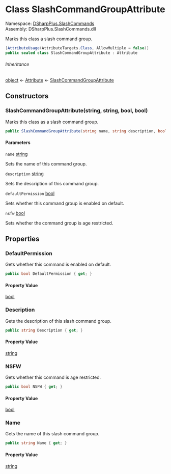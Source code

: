 # Class SlashCommandGroupAttribute

Namespace: [DSharpPlus.SlashCommands](DSharpPlus.SlashCommands.md)  
Assembly: DSharpPlus.SlashCommands.dll

Marks this class a slash command group.

```csharp
[AttributeUsage(AttributeTargets.Class, AllowMultiple = false)]
public sealed class SlashCommandGroupAttribute : Attribute
```

###### Inheritance

[object](https://learn.microsoft.com/dotnet/api/system.object) ← 
[Attribute](https://learn.microsoft.com/dotnet/api/system.attribute) ← 
[SlashCommandGroupAttribute](DSharpPlus.SlashCommands.SlashCommandGroupAttribute.md)

## Constructors

### <a id="DSharpPlus_SlashCommands_SlashCommandGroupAttribute__ctor_System_String_System_String_System_Boolean_System_Boolean_"></a>SlashCommandGroupAttribute\(string, string, bool, bool\)

Marks this class as a slash command group.

```csharp
public SlashCommandGroupAttribute(string name, string description, bool defaultPermission = true, bool nsfw = false)
```

#### Parameters

`name` [string](https://learn.microsoft.com/dotnet/api/system.string)

Sets the name of this command group.

`description` [string](https://learn.microsoft.com/dotnet/api/system.string)

Sets the description of this command group.

`defaultPermission` [bool](https://learn.microsoft.com/dotnet/api/system.boolean)

Sets whether this command group is enabled on default.

`nsfw` [bool](https://learn.microsoft.com/dotnet/api/system.boolean)

Sets whether the command group is age restricted.

## Properties

### <a id="DSharpPlus_SlashCommands_SlashCommandGroupAttribute_DefaultPermission"></a>DefaultPermission

Gets whether this command is enabled on default.

```csharp
public bool DefaultPermission { get; }
```

#### Property Value

[bool](https://learn.microsoft.com/dotnet/api/system.boolean)

### <a id="DSharpPlus_SlashCommands_SlashCommandGroupAttribute_Description"></a>Description

Gets the description of this slash command group.

```csharp
public string Description { get; }
```

#### Property Value

[string](https://learn.microsoft.com/dotnet/api/system.string)

### <a id="DSharpPlus_SlashCommands_SlashCommandGroupAttribute_NSFW"></a>NSFW

Gets whether this command is age restricted.

```csharp
public bool NSFW { get; }
```

#### Property Value

[bool](https://learn.microsoft.com/dotnet/api/system.boolean)

### <a id="DSharpPlus_SlashCommands_SlashCommandGroupAttribute_Name"></a>Name

Gets the name of this slash command group.

```csharp
public string Name { get; }
```

#### Property Value

[string](https://learn.microsoft.com/dotnet/api/system.string)

